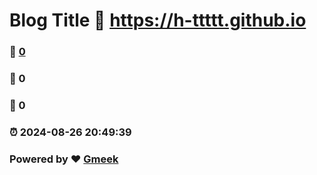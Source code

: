 # Blog Title :link: https://h-ttttt.github.io 
### :page_facing_up: [0](https://h-ttttt.github.io/tag.html) 
### :speech_balloon: 0 
### :hibiscus: 0 
### :alarm_clock: 2024-08-26 20:49:39 
### Powered by :heart: [Gmeek](https://github.com/Meekdai/Gmeek)
